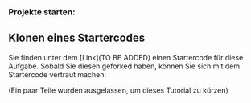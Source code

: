 ### Projekte starten: 

## Klonen eines Startercodes

Sie finden unter dem [Link](TO BE ADDED) einen Startercode für diese Aufgabe.
Sobald Sie diesen geforked haben, können Sie sich mit dem Startercode vertraut machen:

(Ein paar Teile wurden ausgelassen, um dieses Tutorial zu kürzen)
